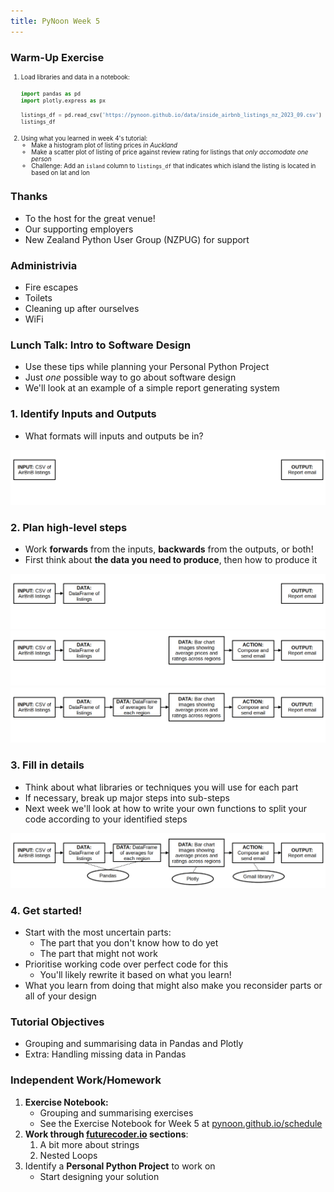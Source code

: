 ```yaml
---
title: PyNoon Week 5
---
```


### Warm-Up Exercise

<style>
.plot-exercise {
    font-size: 0.7em;
}
.plot-exercise pre {
    width: 100%;
    margin: 5px 0;
}
</style>
<div class="plot-exercise">

1. Load libraries and data in a notebook:
   ```python
   import pandas as pd
   import plotly.express as px

   listings_df = pd.read_csv('https://pynoon.github.io/data/inside_airbnb_listings_nz_2023_09.csv')
   listings_df
   ```
2. Using what you learned in week 4's tutorial:
   * Make a histogram plot of listing prices *in Auckland*
   * Make a scatter plot of listing of price against review rating for
     listings that *only accomodate one person*
   * Challenge: Add an `island` column to `listings_df` that indicates
     which island the listing is located in based on lat and lon

</div>


### Thanks

* To the host for the great venue!
* Our supporting employers
* New Zealand Python User Group (NZPUG) for support

### Administrivia

* Fire escapes
* Toilets
* Cleaning up after ourselves
* WiFi


### Lunch Talk: Intro to Software Design

* Use these tips while planning your Personal Python Project
* Just *one* possible way to go about software design
* We'll look at an example of a simple report generating system

### 1. Identify Inputs and Outputs

* What formats will inputs and outputs be in?

<img src="images/software-design-1.png">

### 2. Plan high-level steps

* Work **forwards** from the inputs, **backwards** from the outputs, or both!
* First think about **the data you need to produce**, then how to produce it

<div class="r-stack"><img src="images/software-design-2.png">
<img class="fragment" src="images/software-design-3.png">
<img class="fragment" src="images/software-design-4.png"></div>

### 3. Fill in details

* Think about what libraries or techniques you will use for each part
* If necessary, break up major steps into sub-steps
* Next week we'll look at how to write your own functions to split
  your code according to your identified steps

<img src="images/software-design-5.png">

### 4. Get started!

* Start with the most uncertain parts:
  * The part that you don't know how to do yet
  * The part that might not work
* Prioritise working code over perfect code for this
  * You'll likely rewrite it based on what you learn!
* What you learn from doing that might also make you reconsider parts
  or all of your design

### Tutorial Objectives

* Grouping and summarising data in Pandas and Plotly
* Extra: Handling missing data in Pandas


### Independent Work/Homework

1. **Exercise Notebook:**
   * Grouping and summarising exercises
   * See the Exercise Notebook for Week 5 at
     [pynoon.github.io/schedule](https://pynoon.github.io/schedule)
2. **Work through [futurecoder.io](https://futurecoder.io) sections**:
   1. A bit more about strings
   2. Nested Loops
3. Identify a **Personal Python Project** to work on
   * Start designing your solution
